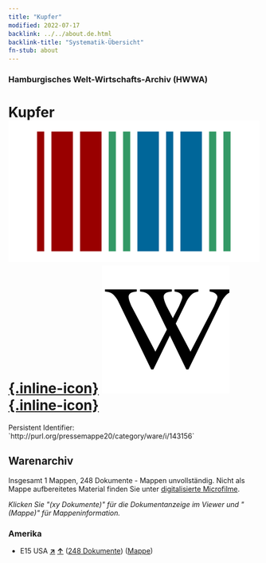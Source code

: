 ```yaml
---
title: "Kupfer"
modified: 2022-07-17
backlink: ../../about.de.html
backlink-title: "Systematik-Übersicht"
fn-stub: about
---
```


### Hamburgisches Welt-Wirtschafts-Archiv (HWWA)

# Kupfer &#160; [![Wikidata](/images/Wikidata-logo.svg "Wikidata"){.inline-icon}](http://www.wikidata.org/entity/Q753) [![Wikipedia](/images/Wikipedia-W.svg "Wikipedia"){.inline-icon}](https://de.wikipedia.org/wiki/Kupfer)

<div class="hint">Persistent Identifier: `http://purl.org/pressemappe20/category/ware/i/143156`</div>







## Warenarchiv




Insgesamt 1 Mappen, 248 Dokumente - Mappen unvollständig.
Nicht als Mappe aufbereitetes Material finden Sie unter [digitalisierte Microfilme](/film/h1_sh.de.html).

_Klicken Sie "(xy Dokumente)" für die Dokumentanzeige im Viewer und "(Mappe)" für Mappeninformation._




### Amerika

- E15 USA [**&nearr;**](../../../geo/i/141653/about.de.html "USA (alle Mappen)") [**&uarr;**](../../../geo/about.de.html#E15 "Ländersystematik") (<a href="https://pm20.zbw.eu/iiifview/folder/wa/143156,141653" title="über: Kupfer : USA" target="_blank">248 Dokumente</a>) ([Mappe](../../../../folder/wa/1431xx/143156/1416xx/141653/about.de.html))








